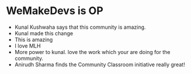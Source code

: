 # WeMakeDevs is OP

- Kunal Kushwaha says that this community is amazing.
- Kunal made this change
- This is amazing
- I love MLH
- More power to kunal. love the work which your are doing for the community.
- Anirudh Sharma finds the Community Classroom initiative really great!
